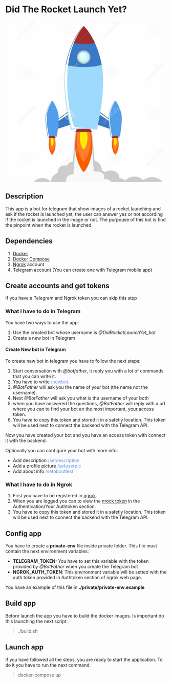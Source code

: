 # Did The Rocket Launch Yet?

![Rocket launch](media/rocketLaunch.jpg)

## Description
This app is a bot for telegram that show images of a rocket launching and ask if
the rocket is launched yet, the user can answer yes or not according if the
rocket is launched in the image or not. The purpouse of this bot is find the
pinpoint when the rocket is launched.

## Dependencies
  1. [Docker](https://docs.docker.com/engine/install/ubuntu/)
  2. [Docker Compose](https://docs.docker.com/compose/install/)
  2. [Ngrok](https://ngrok.com/) account
  3. Telegram account (You can create one with Telegram mobile app)

## Create accounts and get tokens

If you have a Telegram and Ngrok token you can skip this step

### What I have to do in Telegram

You have two ways to use the app:
  1. Use the created bot whose username is _@DidRocketLaunchYet_bot_
  2. Create a new bot in Telegram

#### Create New bot in Telegram

To create new bot in telegram you have to follow the next steps:

  1. Start conversation with *@botfather*, it reply you with a lot of commands
     that you can write it.
  2. You have to write <span style="color: cornflowerblue">/newbot</span>.
  3. *@BotFather* will ask you the name of your bot (the name not the username).
  4. Next *@BotFather* will ask you what is the username of your both
  5. when you have answered the questions, *@BotFather* will reply with a url
     where you can to find your bot an the most important, your access token.
  6. You have to copy this token and stored it in a safetly location. This token
     will be used next to connect the backend with the Telegram API.

Now you have created your bot and you have an access token with connect it with
the backend.

Optionally you can configure your bot with more info:
  * Add description <span style="color: cornflowerblue">/setdescription</span>
  * Add a profile picture <span style="color: cornflowerblue">/setuserpic</span>
  * Add about info <span style="color: cornflowerblue">/setabouttext</span>

### What I have to do in Ngrok
  1. First you have to be registered in [ngrok](https://ngrok.com/).
  2. When you are logged you can to view the
     [nrock token](https://dashboard.ngrok.com/auth/your-authtoken) in the
     Authentication/Your Authtoken section.
  3. You have to copy this token and stored it in a safetly location. This token
     will be used next to connect the backend with the Telegram API.

## Config app

You have to create a **private-env** file inside private folder.
This file must contain the next environment variables:
  * **TELEGRAM_TOKEN:** You have to set this variable with the token provided
    by *@BotFather* when you create the Telegram bot
  * **NGROK_AUTH_TOKEN**: This environment variable will be setted with the
    auth token provided in Authtoken section of ngrok web page.

You have an example of this file in **./private/private-env.example**

## Build app

Before launch the app you have to build the docker images. Is important do this
launching the next script:

  > ./build.sh

## Launch app

If you have followed all the steps, you are ready to start the application. To
do it you have to run the next command:

  > docker-compose up
